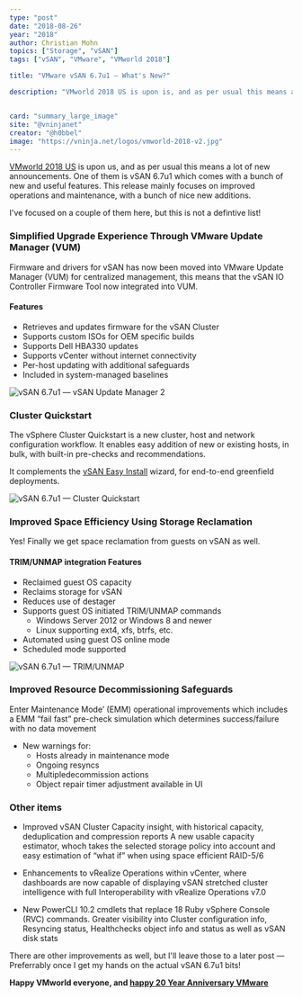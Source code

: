```yaml
---
type: "post"
date: "2018-08-26"
year: "2018"
author: Christian Mohn
topics: ["Storage", "vSAN"]
tags: ["vSAN", "VMware", "VMworld 2018"]

title: "VMware vSAN 6.7u1 — What's New?"

description: "VMworld 2018 US is upon is, and as per usual this means a lot of new announcements. One of them is vSAN 6.7u1 which comes with a bunch of new and useful features. This release mainly focuses on improved operations and maintenance, with a bunch of nice new additions."


card: "summary_large_image"
site: "@vninjanet"
creator: "@h0bbel"
image: "https://vninja.net/logos/vmworld-2018-v2.jpg"
---
```


[VMworld 2018 US](https://www.vmworld.com/en/us/about.html) is upon us, and as per usual this means a lot of new announcements. 
One of them is vSAN 6.7u1 which comes with a bunch of new and useful features. This release mainly focuses on improved operations and maintenance, with a bunch of nice new additions. 

I've focused on a couple of them here, but this is not a defintive list!

### Simplified Upgrade Experience Through VMware Update Manager (VUM)

Firmware and drivers for vSAN has now been moved into VMware Update Manager (VUM) for centralized management, this means that the vSAN IO Controller Firmware Tool now integrated into VUM. 
#### Features

* ​Retrieves and updates firmware for the vSAN Cluster
* Supports custom ISOs for OEM specific builds
* Supports Dell HBA330 updates
* Supports vCenter without internet connectivity
* Per-host updating with additional safeguards
* Included in system-managed baselines


![vSAN 6.7u1 — vSAN Update Manager 2](/img/vsan67u1/vsan67u1-updatemanager2.png)


### Cluster Quickstart
The vSphere Cluster Quickstart is a new cluster, host and network configuration workflow. It enables easy addition of new or existing hosts, in bulk, with built-in pre-checks and recommendations. 

It complements the [vSAN Easy Install](https://storagehub.vmware.com/t/vmware-vsan/easy-install/) wizard, for end-to-end greenfield deployments.

![vSAN 6.7u1 — Cluster Quickstart](/img/vsan67u1/vsan67u1-quickstart.png)


### Improved Space Efficiency Using Storage Reclamation

Yes! Finally we get space reclamation from guests on vSAN as well. 

#### TRIM/UNMAP integration Features

* Reclaimed guest OS capacity
* Reclaims storage for vSAN
* Reduces use of destager
* Supports guest OS initiated TRIM/UNMAP commands
    * Windows Server 2012 or Windows 8 and newer
    *   Linux supporting ext4, xfs, btrfs, etc.
* Automated using guest OS online mode
* Scheduled mode supported

![vSAN 6.7u1 — TRIM/UNMAP](/img/vsan67u1/vsan67u1-trimunmap.png)

### Improved Resource Decommissioning Safeguards

Enter Maintenance Mode’ (EMM) operational improvements which includes a ​EMM “fail fast” pre-check simulation which determines success/failure with no data movement

* ​New warnings for: 
    * Hosts already in maintenance mode
    * Ongoing resyncs
    * Multipledecommission actions
    * Object repair timer adjustment available in UI


### Other items

* Improved vSAN Cluster Capacity insight, with historical capacity, deduplication and compression reports 
A new usable capacity estimator, whoch takes the selected storage policy into account and easy estimation of “what if” when using space efficient RAID-5/6

* Enhancements to vRealize Operations within vCenter, where dashboards are now capable of displaying vSAN stretched cluster intelligence with full Interoperability with vRealize Operations v7.0

* New PowerCLI 10.2 cmdlets that replace 18 Ruby vSphere Console (RVC) commands. Greater visibility into Cluster configuration info, Resyncing status, Healthchecks object info and status as well as  vSAN disk stats

There are other improvements as well, but I'll leave those to a later post — Preferrably once I get my hands on the actual vSAN 6.7u1 bits!

 **Happy VMworld everyone, and [happy 20 Year Anniversary VMware](https://www.vmware.com/timeline.html)**